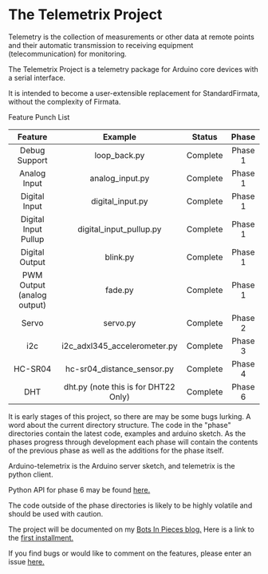 # The Telemetrix Project

Telemetry is the collection of measurements or other data at remote points and their 
automatic transmission to receiving equipment (telecommunication) for monitoring.

The Telemetrix Project is a telemetry package for Arduino core devices with a serial interface.

It is intended to become a user-extensible replacement for StandardFirmata, without
the complexity of Firmata.

Feature Punch List

|           Feature          	|         Example         	|  Status  	|   Phase   |
|:--------------------------:	|:-----------------------:	|:--------:	|:--------:	|
| Debug Support              	| loop_back.py            	| Complete 	| Phase 1   |
| Analog Input               	| analog_input.py         	| Complete 	| Phase 1   |
| Digital Input              	| digital_input.py        	| Complete 	| Phase 1   |
| Digital Input Pullup       	| digital_input_pullup.py 	| Complete 	| Phase 1   |
| Digital Output             	| blink.py                	| Complete 	| Phase 1   |
| PWM Output (analog output) 	| fade.py                 	| Complete 	| Phase 1   |
| Servo                      	| servo.py               	| Complete 	| Phase 2   |
| i2c                        	| i2c_adxl345_accelerometer.py | Complete  | Phase 3 |
| HC-SR04                    	| hc-sr04_distance_sensor.py | Complete | Phase 4 |
| DHT                        	| dht.py (note this is for DHT22 Only) | Complete   | Phase 6      	|

It is early stages of this project, so there are may be some bugs lurking.
A word about the current directory structure. The code in the "phase" directories
contain the latest code, examples and arduino sketch. As the phases progress through
development each phase will contain the contents of the previous phase as well as the
additions for the phase itself.

Arduino-telemetrix is the Arduino server sketch, and telemetrix is the python client.

Python API for phase 6 may be found [here.](https://htmlpreview.github.com/?https://github.com/MrYsLab/telemetrix/tree/master/html/telemetrix) 

The code outside of the phase directories is likely to be highly volatile and should
be used with caution.

The project will be documented on my [Bots In Pieces blog.](https://mryslab.github.io/bots-in-pieces/index.html)
Here is a link to the [first installment.](https://mryslab.github.io/bots-in-pieces/arduino,stm32,firmata/2020/09/20/telemetrix-phase-1.html)

If you find bugs or would like to comment on the features, please enter an issue
 [here.](https://github.com/MrYsLab/telemetrix/issues)